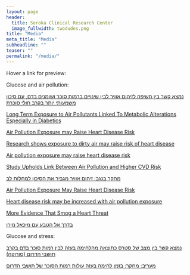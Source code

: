 ```yaml
---
layout: page
header:
  title: Soroka Clinical Research Center
  image_fullwidth: twodudes.png
title: "Media"
meta_title: "Media"
subheadline: ""
teaser: ""
permalink: "/media/"
---
```

<style>
.box{
    display: none;
    width: 100%;
}

a:hover + .box,.box:hover{
    display: block;
    position: relative;
    z-index: 100;
}

</style>
Hover a link for preview:  

Glucose and air pollution:  

 
<a href="http://in.bgu.ac.il/fohs/Pages/news/airpollution_heart.aspx" target="_blank">נמצא קשר בין חשיפה לזיהום אוויר לבין שינויים ברמות סוכר ושומנים בדם, עם סיכון משמעותי יותר בקרב חולי סוכרת</a>
<div class="box"><iframe src="http://in.bgu.ac.il/fohs/Pages/news/airpollution_heart.aspx" width = "500px" height = "500px"></iframe></div>

 
<a href="http://medicalresearch.com/author-interviews/long-term-exposure-to-air-pollutants-linked-to-metabolic-alterations-especially-in-diabetics/24722/">Long Term Exposure to Air Pollutants Linked To Metabolic Alterations Especially in Diabetics</a>
<div class="box"><iframe src="http://medicalresearch.com/author-interviews/long-term-exposure-to-air-pollutants-linked-to-metabolic-alterations-especially-in-diabetics/24722/" width = "500px" height = "500px"></iframe></div> 

 
<a href="http://in.bgu.ac.il/en/Pages/news/airpollution_heart.aspx" target="_blank">Air Pollution Exposure may Raise Heart Disease Risk</a>
<div class="box"><iframe src="http://in.bgu.ac.il/en/Pages/news/airpollution_heart.aspx" width = "500px" height = "500px"></iframe></div> 

 
<a href="http://www.jpost.com/Business-and-Innovation/Health-and-Science/Research-shows-exposure-to-dirty-air-may-raise-risk-of-heart-disease-455119" target="_blank">Research shows exposure to dirty air may raise risk of heart disease</a>
<div class="box"><iframe src="http://www.jpost.com/Business-and-Innovation/Health-and-Science/Research-shows-exposure-to-dirty-air-may-raise-risk-of-heart-disease-455119" width = "500px" height = "500px"></iframe></div> 

 
<a href="https://www.sciencedaily.com/releases/2016/05/160524144659.htm" target="_blank">Air pollution exposure may raise heart disease risk</a>
<div class="box"><iframe src="https://www.sciencedaily.com/releases/2016/05/160524144659.htm" width = "500px" height = "500px"></iframe></div> 

 
<a href="http://www.doctorslounge.com/index.php/news/pb/63911" target="_blank">Study Upholds Link Between Air Pollution and Higher CVD Risk</a>
<div class="box"><iframe src="http://www.doctorslounge.com/index.php/news/pb/63911" width = "500px" height = "500px"></iframe></div> 

 
<a href="http://www.nrg.co.il/online/13/ART2/781/737.html" target="_blank">מחקר בנגב: זיהום אוויר מגביר את הסיכון למחלות לב</a>
<div class="box"><iframe src="http://www.nrg.co.il/online/13/ART2/781/737.html" width = "500px" height = "500px"></iframe></div> 

 
<a href="https://www.endocrine.org/news-room/current-press-releases/air-pollution-exposure-may-raise-heart-disease-risk" target="_blank">Air Pollution Exposure May Raise Heart Disease Risk</a>
<div class="box"><iframe src="https://www.endocrine.org/news-room/current-press-releases/air-pollution-exposure-may-raise-heart-disease-risk" width = "500px" height = "500px"></iframe></div> 

 
<a href="http://www.medicalnewstoday.com/articles/310479.php" target="_blank">Heart disease risk may be increased with air pollution exposure</a>
<div class="box"><iframe src="http://www.medicalnewstoday.com/articles/310479.php" width = "500px" height = "500px"></iframe></div> 

 
<a href="https://consumer.healthday.com/respiratory-and-allergy-information-2/air-pollution-health-news-540/air-pollution-heart-disease-risk-jcem-release-batch-2689-711202.html" target="_blank">More Evidence That Smog a Heart Threat</a>
<div class="box"><iframe src="https://consumer.healthday.com/respiratory-and-allergy-information-2/air-pollution-health-news-540/air-pollution-heart-disease-risk-jcem-release-batch-2689-711202.html" width = "500px" height = "500px"></iframe></div> 

 
<a href="http://www.iba.org.il/program.aspx?scode=1927712" target="_blank">בדרך אל הטבע עם מיכאל מירו</a>
<div class="box"><iframe src="http://www.iba.org.il/program.aspx?scode=1927712" width = "500px" height = "500px"></iframe></div>   
  
  
Glucose and stress:  

 
<a href="http://www.e-med.co.il/emed/new/usersite/content.asp?CatID=1&ContentID=581275" target="_blank">נמצא קשר בין מצב של סטרס כתוצאה מהלחימה בעזה לבין רמות סוכר בדם בקרב תושבי הדרום (סורוקה)</a>
<div class="box"><iframe src="http://www.e-med.co.il/emed/new/usersite/content.asp?CatID=1&ContentID=581275" width = "500px" height = "500px"></iframe></div> 

 
<a href="http://www.maariv.co.il/lifestyle/health/Article-544633" target="_blank">מעריב: מחקר: בזמן לחימה בעזה עולות רמות הסוכר של תושבי הדרום</a>
<div class="box"><iframe src="http://www.maariv.co.il/lifestyle/health/Article-544633" width = "500px" height = "500px"></iframe></div> 
